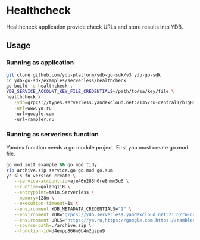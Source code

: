 # Healthcheck

Healthcheck application provide check URLs and store results into YDB.

## Usage

### Running as application

```bash
git clone github.com/ydb-platform/ydb-go-sdk/v3 ydb-go-sdk
cd ydb-go-sdk/examples/serverless/healthcheck
go build -o healthcheck .
YDB_SERVICE_ACCOUNT_KEY_FILE_CREDENTIALS=/path/to/sa/key/file \
healthcheck \
   -ydb=grpcs://types.serverless.yandexcloud.net:2135/ru-central1/b1g8skpblkos03malf3s/etn01f8gv9an9sedo9fu \
   -url=www.ya.ru
   -url=google.com
   -url=rampler.ru
```

### Running as serverless function
Yandex function needs a go module project. First you must create go.mod file.
```bash
go mod init example && go mod tidy
zip archive.zip service.go go.mod go.sum
yc sls fn version create \
   --service-account-id=aje46n285h0re8nmm5u6 \
   --runtime=golang118 \
   --entrypoint=main.Serverless \
   --memory=128m \
   --execution-timeout=1s \
   --environment YDB_METADATA_CREDENTIALS="1" \
   --environment YDB="grpcs://ydb.serverless.yandexcloud.net:2135/ru-central1/b1g8skpblkos03malf3s/etnpa7o3qltdfgu9vsap" \
   --environment URLS="https://ya.ru,https://google.com,https://rambler.ru" \
   --source-path=./archive.zip \
   --function-id=d4empp866m0b4m2gspu9
```
